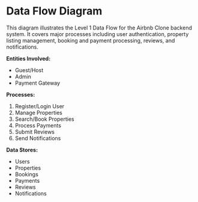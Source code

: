 # Data Flow Diagram

This diagram illustrates the Level 1 Data Flow for the Airbnb Clone backend system. It covers major processes including user authentication, property listing management, booking and payment processing, reviews, and notifications.

**Entities Involved:**
- Guest/Host
- Admin
- Payment Gateway

**Processes:**
1. Register/Login User
2. Manage Properties
3. Search/Book Properties
4. Process Payments
5. Submit Reviews
6. Send Notifications

**Data Stores:**
- Users
- Properties
- Bookings
- Payments
- Reviews
- Notifications
